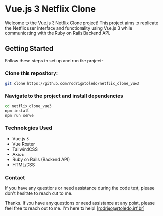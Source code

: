 # Vue.js 3 Netflix Clone

Welcome to the Vue.js 3 Netflix Clone project! This project aims to replicate the Netflix user interface and functionality using Vue.js 3 while communicating with the Ruby on Rails Backend API.

## Getting Started

Follow these steps to set up and run the project:

### Clone this repository:

   ```bash
   git clone https://github.com/rodrigotoledo/netflix_clone_vue3
   ```

### Navigate to the project and install dependencies

  ```bash
  cd netflix_clone_vue3
  npm install
  npm run serve
  ```

### Technologies Used

- Vue.js 3
- Vue Router
- TailwindCSS
- Axios
- Ruby on Rails (Backend API)
- HTML/CSS

### Contact

If you have any questions or need assistance during the code test, please don't hesitate to reach out to me.

Thanks. If you have any questions or need assistance at any point, please feel free to reach out to me. I'm here to help! [rodrigo@rtoledo.inf.br]
